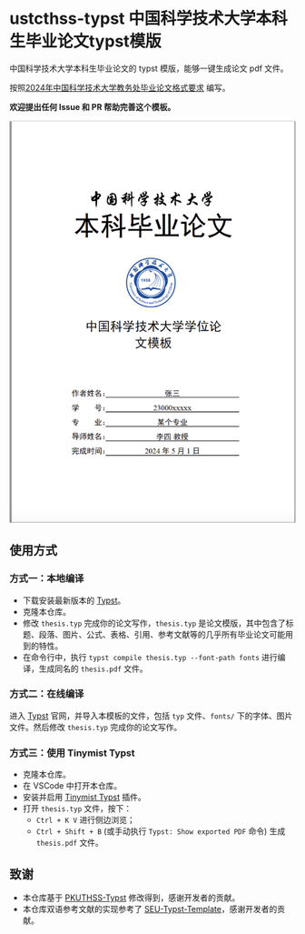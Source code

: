 # ustcthss-typst 中国科学技术大学本科生毕业论文typst模版

中国科学技术大学本科生毕业论文的 typst 模版，能够一键生成论文 pdf 文件。

按照[2024年中国科学技术大学教务处毕业论文格式要求](https://www.teach.ustc.edu.cn/notice/notice-teaching/17071.html) 编写。

**欢迎提出任何 Issue 和 PR 帮助完善这个模板。**

![ustcthss-typst](./images/cover_ustc.png)

## 使用方式

### 方式一：本地编译

- 下载安装最新版本的 [Typst](https://github.com/typst/typst)。
- 克隆本仓库。
- 修改 `thesis.typ` 完成你的论文写作，`thesis.typ` 是论文模版，其中包含了标题、段落、图片、公式、表格、引用、参考文献等的几乎所有毕业论文可能用到的特性。
- 在命令行中，执行 `typst compile thesis.typ --font-path fonts` 进行编译，生成同名的 `thesis.pdf` 文件。

### 方式二：在线编译

进入 [Typst](https://typst.app/) 官网，并导入本模板的文件，包括 `typ` 文件、`fonts/` 下的字体、图片文件。然后修改 `thesis.typ` 完成你的论文写作。

### 方式三：使用 Tinymist Typst

- 克隆本仓库。
- 在 VSCode 中打开本仓库。
- 安装并启用 [Tinymist Typst](https://marketplace.visualstudio.com/items?itemName=myriad-dreamin.tinymist) 插件。
- 打开 `thesis.typ` 文件，按下：
    - `Ctrl + K V` 进行侧边浏览；
    - `Ctrl + Shift + B` (或手动执行 `Typst: Show exported PDF` 命令) 生成 `thesis.pdf` 文件。

## 致谢

- 本仓库基于 [PKUTHSS-Typst](https://github.com/pku-typst/pkuthss-typst) 修改得到，感谢开发者的贡献。
- 本仓库双语参考文献的实现参考了 [SEU-Typst-Template](https://github.com/csimide/SEU-Typst-Template/tree/master?tab=readme-ov-file#%E5%8F%82%E8%80%83%E6%96%87%E7%8C%AE)，感谢开发者的贡献。

